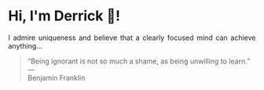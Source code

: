 # Hi, I'm Derrick 👋!
<p align="justify">I admire uniqueness and believe that a clearly focused mind can achieve anything...</p> 
<!-- #quote-start -->
<blockquote>&ldquo;Being ignorant is not so much a shame, as being unwilling to learn.&rdquo; &mdash; <footer>Benjamin Franklin</footer></blockquote>
<!-- #quote-end -->
